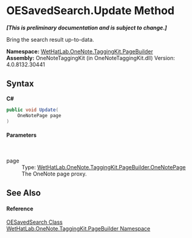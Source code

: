# OESavedSearch.Update Method 
 _**\[This is preliminary documentation and is subject to change.\]**_

Bring the search result up-to-data.

**Namespace:**&nbsp;<a href="56352230-71f2-f4b7-63a8-983965663af5">WetHatLab.OneNote.TaggingKit.PageBuilder</a><br />**Assembly:**&nbsp;OneNoteTaggingKit (in OneNoteTaggingKit.dll) Version: 4.0.8132.30441

## Syntax

**C#**<br />
``` C#
public void Update(
	OneNotePage page
)
```


#### Parameters
&nbsp;<dl><dt>page</dt><dd>Type: <a href="6754c7d7-0598-ae1f-ff8c-6808b714b0ab">WetHatLab.OneNote.TaggingKit.PageBuilder.OneNotePage</a><br />The OneNote page proxy.</dd></dl>

## See Also


#### Reference
<a href="6f2e90b5-6143-e4fa-50c9-cd08fedf475d">OESavedSearch Class</a><br /><a href="56352230-71f2-f4b7-63a8-983965663af5">WetHatLab.OneNote.TaggingKit.PageBuilder Namespace</a><br />